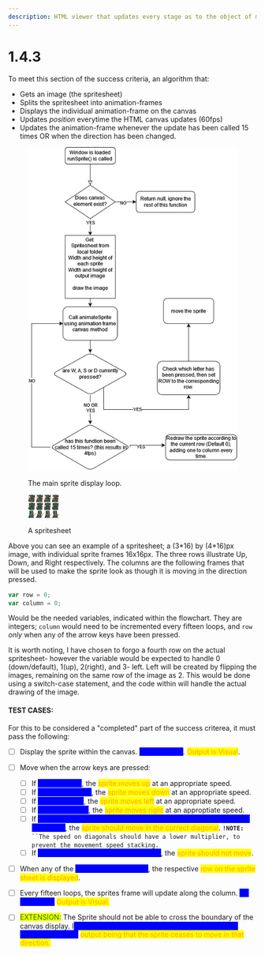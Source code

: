 ```yaml
---
description: HTML viewer that updates every stage as to the object of manipulation.
---
```


# 1.4.3

To meet this section of the success criteria, an algorithm that:

* Gets an image (the spritesheet)
* Splits the spritesheet into animation-frames
* Displays the individual animation-frame on the canvas
* Updates _position_ everytime the HTML canvas updates (60fps)
* Updates the animation-frame whenever the update has been called 15 times OR when the direction has been changed.

<figure><img src="../../.gitbook/assets/runSprite.drawio.png" alt=""><figcaption><p>The main sprite display loop.</p></figcaption></figure>

<figure><img src="../../.gitbook/assets/finchSpritesheet.png" alt=""><figcaption><p>A spritesheet</p></figcaption></figure>

Above you can see an example of a spritesheet; a (3\*16) by (4\*16)px image, with individual sprite frames 16x16px. The three rows illustrate Up, Down, and Right respectively. The columns are the following frames that will be used to make the sprite look as though it is moving in the direction pressed.

```javascript
var row = 0;
var column = 0;
```

Would be the needed variables, indicated within the flowchart. They are integers; `column` would need to be incremented every fifteen loops, and `row` _only_ when any of the arrow keys have been pressed.&#x20;

It is worth noting, I have chosen to forgo a fourth row on the actual spritesheet- however the variable would be expected to handle 0 (down/default), 1(up), 2(right), and 3- left. Left will be created by flipping the images, remaining on the same row of the image as 2. This would be done using a switch-case statement, and the code within will handle the actual drawing of the image.

#### TEST CASES:

For this to be considered a "completed" part of the success criterea, it must pass the following:

* [ ] Display the sprite within the canvas. <mark style="color:blue;background-color:blue;">No input data</mark>. <mark style="color:orange;">Output is Visual</mark>.
* [ ] Move when the arrow keys are pressed:
  * [ ] If <mark style="color:blue;background-color:blue;">up is pressed</mark>, the <mark style="color:orange;">sprite moves up</mark> at an appropriate speed.
  * [ ] If <mark style="color:blue;background-color:blue;">down is pressed</mark>, the <mark style="color:orange;">sprite moves down</mark> at an appropriate speed.
  * [ ] If <mark style="color:blue;background-color:blue;">left is pressed</mark>, the <mark style="color:orange;">sprite moves left</mark> at an appropriate speed.
  * [ ] If <mark style="color:blue;background-color:blue;">right is pressed</mark>, the <mark style="color:orange;">sprite moves right</mark> at an approptiate speed.
  * [ ] If <mark style="color:blue;background-color:blue;">Left+Up, Right+Up, Right+Down or Left+Down are pressed at the same time</mark>, the <mark style="color:orange;">sprite should move in the correct diagonal</mark>. **`!NOTE:`**` ``The speed on diagonals should have a lower multiplier, to prevent the movement speed stacking.`
  * [ ] If <mark style="color:blue;background-color:blue;">two conflicting directions are pressed</mark>, the <mark style="color:orange;">sprite should not move</mark>.&#x20;
* [ ] When any of the <mark style="color:blue;background-color:blue;">directions are pressed</mark>, the respective <mark style="color:orange;">row on the sprite sheet is displayed</mark>.
* [ ] Every fifteen loops, the sprites frame will update along the column. <mark style="color:blue;background-color:blue;">No input data.</mark> <mark style="color:orange;">Output is Visual.</mark>
* [ ] <mark style="color:green;">EXTENSION:</mark> The Sprite should not be able to cross the boundary of the canvas display. I<mark style="color:blue;background-color:blue;">nput being the sprite colliding with the edge of the displayed canvas,</mark> <mark style="color:orange;">output being that the sprite ceases to move in that direction.</mark>

